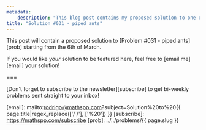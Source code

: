 ```yaml
---
metadata:
    description: "This blog post contains my proposed solution to one of the problems of this blog."
title: "Solution #031 - piped ants"
---
```


This post will contain a proposed solution to [Problem #031 - piped ants][prob]
starting from the 6th of March.

If you would like *your* solution to be featured here,
feel free to [email me][email] your solution!
<!--This post contains a proposed solution to [Problem #031 - piped ants][prob].
Please do not read this solution
before making a serious attempt [at the problem][prob].-->

===

<!--### Solution



If you have any questions about my solution, found an error (woops!) or want to share
*your* solution, please **leave a comment** below!
Otherwise just leave an “upvote” reaction!-->

[Don't forget to subscribe to the newsletter][subscribe] to get bi-weekly
problems sent straight to your inbox!

[email]: mailto:rodrigo@mathspp.com?subject=Solution%20to%20{{ page.title|regex_replace(['/ /'], ['%20']) }}
[subscribe]: https://mathspp.com/subscribe
[prob]: ../../problems/{{ page.slug }}
